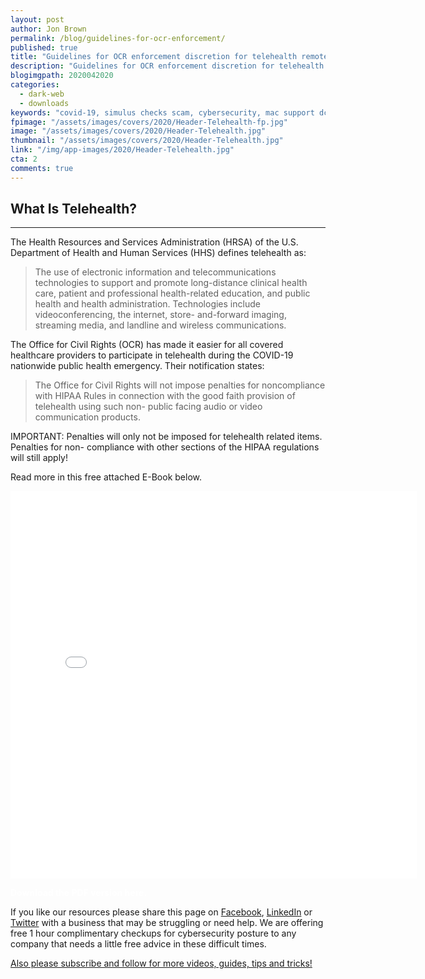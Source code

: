 ```yaml
---
layout: post
author: Jon Brown
permalink: /blog/guidelines-for-ocr-enforcement/
published: true
title: "Guidelines for OCR enforcement discretion for telehealth remote communications"
description: "Guidelines for OCR enforcement discretion for telehealth remote communications"
blogimgpath: 2020042020
categories:
  - dark-web
  - downloads
keywords: "covid-19, simulus checks scam, cybersecurity, mac support dc"
fpimage: "/assets/images/covers/2020/Header-Telehealth-fp.jpg"
image: "/assets/images/covers/2020/Header-Telehealth.jpg"
thumbnail: "/assets/images/covers/2020/Header-Telehealth.jpg"
link: "/img/app-images/2020/Header-Telehealth.jpg"
cta: 2
comments: true
---
```

## What Is Telehealth?
---
The Health Resources and Services Administration (HRSA) of the U.S.  Department of Health and Human Services (HHS) defines telehealth as:

> The use of electronic information and telecommunications  technologies to support and promote long-distance clinical  health care, patient and professional health-related  education, and public health and health administration. Technologies include videoconferencing, the internet, store-  and-forward imaging, streaming media, and landline and  wireless communications.

The Office for Civil Rights (OCR)  has made it easier for all  covered healthcare providers to  participate in telehealth during  the COVID-19 nationwide public  health emergency. Their  notification states:

> The Office for Civil Rights  will not impose penalties for  noncompliance with HIPAA  Rules in connection with the  good faith provision of  telehealth using such non-  public facing audio or video  communication products.

IMPORTANT: Penalties will only  not be imposed for telehealth  related items. Penalties for non-  compliance with other sections  of the HIPAA regulations will  still apply!

Read more in this free attached E-Book below. 

<embed src="{{site.site_cdn_}}/assets/images/attachments/Guidelines-for-OCR-Enforcement-Discretion-for-Telehealth-Remote-Communications.pdf" width="650" height="620" type='application/pdf' class="d-none d-sm-block mb-10" />

<a href="https://drive.google.com/file/d/1hpWNsDYyFx-Byv-aBPzPaz3q5OKbFH2E/view?usp=sharing" class="btn btn-primary d-block w-100 lead" style="color: white !important; font-weight: bold !important; text-decoration: none !important;">Download the PDF version here. </a>

If you like our resources please share this page on [Facebook](https://www.facebook.com/grovetechnologies), [LinkedIn](https://www.linkedin.com/company/grove-tech) or [Twitter](https://twitter.com/thegrovetech) with a business that may be struggling or need help. We are offering free 1 hour complimentary checkups for cybersecurity posture to any company that needs a little free advice in these difficult times. 

[Also please subscribe and follow for more videos, guides, tips and tricks!](https://www.youtube.com/watch?v=kfp0pfG6OdY&list=PLSklzLKTmHD4OjPxSIfO-CYLc5emDpngo)


